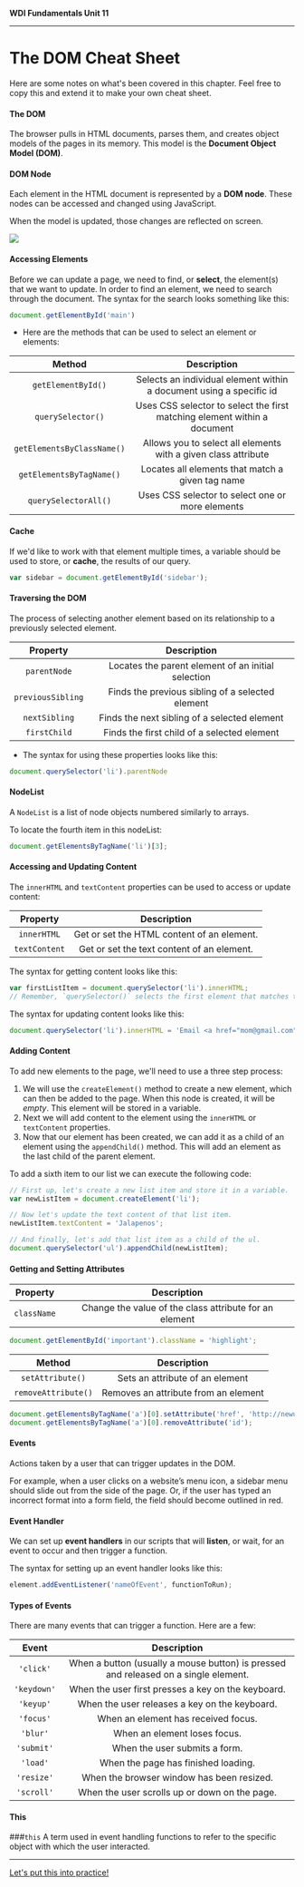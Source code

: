 **WDI Fundamentals Unit 11**

---

# The DOM Cheat Sheet

Here are some notes on what's been covered in this chapter. Feel free to copy this and extend it to make your own cheat sheet.

#### The DOM
The browser pulls in HTML documents, parses them, and creates object models of the pages in its memory. This model is the **Document Object Model (DOM)**.

#### DOM Node
Each element in the HTML document is represented by a **DOM node**. These nodes can be accessed and changed using JavaScript.

When the model is updated, those changes are reflected on screen.

![](http://circuits-assets.generalassemb.ly/prod/asset/4590/Slide-17-DOM-Tree-Annotated.svg)

#### Accessing Elements

Before we can update a page, we need to find, or **select**, the element(s) that we want to update. In order to find an element, we need to search through the document. The syntax for the search looks something like this:

```js
document.getElementById('main')
```

* Here are the methods that can be used to select an element or elements:

|  Method      |  Description  |
|:-------:    |:-------:|
|`getElementById()` |	Selects an individual element within a document using a specific id |
| `querySelector()` |	Uses CSS selector to select the first matching element within a document |
| `getElementsByClassName()` |	Allows you to select all elements with a given class attribute |
| `getElementsByTagName()` |	Locates all elements that match a given tag name |
| `querySelectorAll()` |	Uses CSS selector to select one or more elements |


#### Cache
If we'd like to work with that element multiple times, a variable should be used to store, or **cache**, the results of our query.

```js
var sidebar = document.getElementById('sidebar');
```

#### Traversing the DOM
The process of selecting another element based on its relationship to a previously selected element. 

|  Property      |  Description  |
|:-------:    |:-------:|
| `parentNode` |	Locates the parent element of an initial selection |
| `previousSibling` |	Finds the previous sibling of a selected element |
| `nextSibling` |	Finds the next sibling of a selected element |
| `firstChild` |	Finds the first child of a selected element |

* The syntax for using these properties looks like this:

```js
document.querySelector('li').parentNode
```
#### NodeList
A `NodeList` is a list of node objects numbered similarly to arrays.

To locate the fourth item in this nodeList:

```js
document.getElementsByTagName('li')[3];
```

#### Accessing and Updating Content

The `innerHTML` and `textContent` properties can be used to access or update content:

|  Property      |  Description  |
|:-------:    |:-------:|
| `innerHTML`  | Get or set the HTML content of an element. |
| `textContent` | Get or set the text content of an element. |


The syntax for getting content looks like this:

```js
var firstListItem = document.querySelector('li').innerHTML;
// Remember, `querySelector()` selects the first element that matches the provided selector.
```

The syntax for updating content looks like this:

```js
document.querySelector('li').innerHTML = 'Email <a href="mom@gmail.com">Mom</a>.';
```

#### Adding Content

To add new elements to the page, we'll need to use a three step process:

1.  We will use the `createElement()` method to create a new element, which can then be added to the page. When this node is created, it will be _empty_. This element will be stored in a variable.
2.  Next we will add content to the element using the `innerHTML` or `textContent` properties.
3.  Now that our element has been created, we can add it as a child of an element using the `appendChild()` method. This will add an element as the last child of the parent element.


To add a sixth item to our list we can execute the following code:

```js
// First up, let's create a new list item and store it in a variable.
var newListItem = document.createElement('li');

// Now let's update the text content of that list item.
newListItem.textContent = 'Jalapenos';

// And finally, let's add that list item as a child of the ul.
document.querySelector('ul').appendChild(newListItem);
```




#### Getting and Setting Attributes

|  Property      |  Description  |
|:-------:    |:-------:|
| `className` | Change the value of the class attribute for an element |

```js
document.getElementById('important').className = 'highlight';
```

|  Method      |  Description  |
|:-------:    |:-------:|
|`setAttribute()` |	Sets an attribute of an element |
|`removeAttribute()` |	Removes an attribute from an element |


```js
document.getElementsByTagName('a')[0].setAttribute('href', 'http://newurl.com');
document.getElementsByTagName('a')[0].removeAttribute('id');
```

#### Events
Actions taken by a user that can trigger updates in the DOM.

For example, when a user clicks on a website’s menu icon, a sidebar menu should slide out from the side of the page. Or, if the user has typed an incorrect format into a form field, the field should become outlined in red.

#### Event Handler
We can set up **event handlers** in our scripts that will **listen**, or wait, for an event to occur and then trigger a function.

The syntax for setting up an event handler looks like this:

```js
element.addEventListener('nameOfEvent', functionToRun);
```


#### Types of Events

There are many events that can trigger a function. Here are a few:

|  Event      |  Description  |
|:-------:    |:-------:|
| `'click'`      | When a button (usually a mouse button) is pressed and released on a single element.  |
| `'keydown'`     | When the user first presses a key on the keyboard.  |
| `'keyup'`   | When the user releases a key on the keyboard.    |
| `'focus'`     | When an element has received focus.   |
| `'blur'`     | When an element loses focus.   |
| `'submit'`   | When the user submits a form.  |
| `'load'`   | When the page has finished loading.  |
| `'resize'`      | When the browser window has been resized.  |
| `'scroll'`      | When the user scrolls up or down on the page. |



#### This

###`this`
A term used in event handling functions to refer to the specific object with which the user interacted.

---
[Let's put this into practice!](dom-assignment.md)